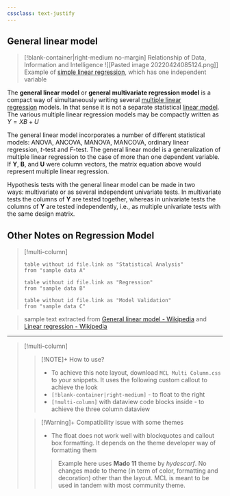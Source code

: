 ```yaml
---
cssclass: text-justify
---
```


## General linear model

> [!blank-container|right-medium no-margin] Relationship of Data, Information and Intelligence
> ![[Pasted image 20220424085124.png]]
> Example of [simple linear regression](https://en.wikipedia.org/wiki/Simple_linear_regression "Simple linear regression"), which has one independent variable

The **general linear model** or **general multivariate regression model** is a compact way of simultaneously writing several [multiple linear regression](https://en.wikipedia.org/wiki/Multiple_linear_regression "Multiple linear regression") models. In that sense it is not a separate statistical [linear model](https://en.wikipedia.org/wiki/Linear_model "Linear model"). The various multiple linear regression models may be compactly written as $Y=XB + U$

The general linear model incorporates a number of different statistical models: ANOVA, ANCOVA, MANOVA, MANCOVA, ordinary linear regression, _t_-test and _F_-test. The general linear model is a generalization of multiple linear regression to the case of more than one dependent variable. If **Y**, **B**, and **U** were column vectors, the matrix equation above would represent multiple linear regression.

Hypothesis tests with the general linear model can be made in two ways: multivariate or as several independent univariate tests. In multivariate tests the columns of **Y** are tested together, whereas in univariate tests the columns of **Y** are tested independently, i.e., as multiple univariate tests with the same design matrix.

## Other Notes on Regression Model
> [!multi-column]
> 
> ```dataview
> table without id file.link as "Statistical Analysis"
> from "sample data A"
> ```
> 
> ```dataview
> table without id file.link as "Regression"
> from "sample data B"
> ```
> 
> ```dataview
> table without id file.link as "Model Validation"
> from "sample data C"
> ```

> sample text extracted from [General linear model - Wikipedia](https://en.wikipedia.org/wiki/General_linear_model) and [Linear regression - Wikipedia](https://en.wikipedia.org/wiki/Linear_regression#Simple_and_multiple_linear_regression)
---

> [!multi-column]
>> [!NOTE]+ How to use?
>> - To achieve this note layout, download `MCL Multi Column.css` to your snippets. It uses the following custom callout to achieve the look
>> 	- `[!blank-container|right-medium]` - to float to the right
>> 	- `[!multi-column]` with dataview code blocks inside - to achieve the three column dataview
> 
>> [!Warning]+ Compatibility issue with some themes
>> - The float does not work well with blockquotes and callout box formatting. It depends on the theme developer way of formatting them
>>> Example here uses **Mado 11** theme by *hydescarf*. No changes made to theme (in term of color, formatting and decoration) other than the layout. MCL is meant to be used in tandem with most community theme.